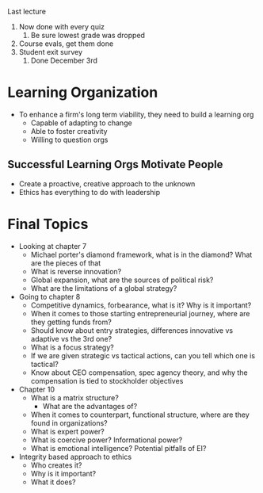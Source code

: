 Last lecture
1. Now done with every quiz
	1. Be sure lowest grade was dropped
2. Course evals, get them done
3. Student exit survey
	1. Done December 3rd

# Learning Organization
- To enhance a firm's long term viability, they need to build a learning org
	- Capable of adapting to change
	- Able to foster creativity
	- Willing to question orgs
## Successful Learning Orgs Motivate People
- Create a proactive, creative approach to the unknown
- Ethics has everything to do with leadership
# Final Topics
- Looking at chapter 7
	- Michael porter's diamond framework, what is in the diamond? What are the pieces of that
	- What is reverse innovation?
	- Global expansion, what are the sources of political risk?
	- What are the limitations of a global strategy?
- Going to chapter 8
	- Competitive dynamics, forbearance, what is it? Why is it important?
	- When it comes to those starting entrepreneurial journey, where are they getting funds from?
	- Should know about entry strategies, differences innovative vs adaptive vs the 3rd one?
	- What is a focus strategy?
	- If we are given strategic vs tactical actions, can you tell which one is tactical?
	- Know about CEO compensation, spec agency theory, and why the compensation is tied to stockholder objectives
- Chapter 10
	- What is a matrix structure?
		- What are the advantages of?
	- When it comes to counterpart, functional structure, where are they found in organizations?
	- What is expert power?
	- What is coercive power? Informational power?
	- What is emotional intelligence? Potential pitfalls of EI?
- Integrity based approach to ethics
	- Who creates it?
	- Why is it important?
	- What it does?